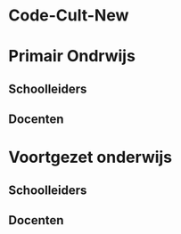 Code-Cult-New
=============

<html>
<head> 
<title>Code Cult website</title> 
</head>

<body>
<h1>Primair Ondrwijs</h1>
  <h2>Schoolleiders<h2>
  <h2>Docenten</h2>

<h1>Voortgezet onderwijs</h1>
  <h2>Schoolleiders</h2>
  <h2>Docenten</h2>



</body>
</html>
